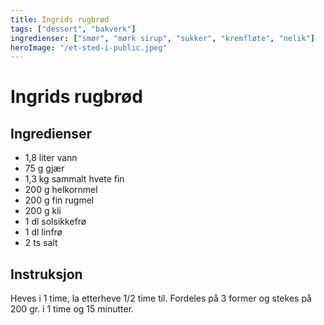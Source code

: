 ```yaml
---
title: Ingrids rugbrød
tags: ["dessert", "bakverk"]
ingredienser: ["smør", "mørk sirup", "sukker", "kremfløte", "nelik"]
heroImage: "/et-sted-i-public.jpeg"
---
```


# Ingrids rugbrød

## Ingredienser

- 1,8 liter vann
- 75 g gjær
- 1,3 kg sammalt hvete fin
- 200 g helkornmel
- 200 g fin rugmel
- 200 g kli
- 1 dl solsikkefrø
- 1 dl linfrø
- 2 ts salt

## Instruksjon

Heves i 1 time, la etterheve 1/2 time til. Fordeles på 3 former og stekes på 200 gr. i 1 time og 15 minutter.
